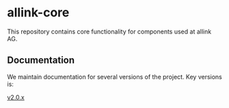 # allink-core
This repository contains core functionality for components used at allink AG.


## Documentation
We maintain documentation for several versions of the project. Key versions is:

[v2.0.x](http://allink-core.readthedocs.io/en/v2.0.x/)
